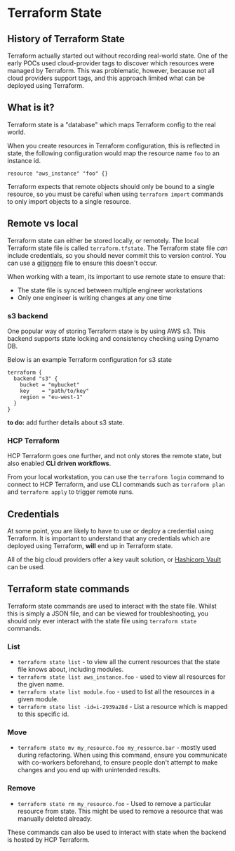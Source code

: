 # Terraform State

## History of Terraform State

Terraform actually started out without recording real-world state.  One of the early POCs used cloud-provider tags to discover which resources were managed by Terraform.  This was problematic, however, because not all cloud providers support tags, and this approach limited what can be deployed using Terraform.

## What is it?

Terraform state is a "database" which maps Terraform config to the real world.  

When you create resources in Terraform configuration, this is reflected in state, the following configuration would map the resource name `foo` to an instance id.

```hcl
resource "aws_instance" "foo" {}
```

Terraform expects that remote objects should only be bound to a single resource, so you must be careful when using `terraform import` commands to only import objects to a single resource.

## Remote vs local

Terraform state can either be stored locally, or remotely.  The local Terraform state file is called `terraform.tfstate`.  The Terraform state file *can* include credentials, so you should never commit this to version control.  You can use a [gitignore](https://github.com/github/gitignore/blob/main/Terraform.gitignore) file to ensure this doesn't occur.

When working with a team, its important to use remote state to ensure that:

* The state file is synced between multiple engineer workstations
* Only one engineer is writing changes at any one time

### s3 backend

One popular way of storing Terraform state is by using AWS s3.  This backend supports state locking and consistency checking using Dynamo DB.

Below is an example Terraform configuration for s3 state

```hcl
terraform {
  backend "s3" {
    bucket = "mybucket"
    key    = "path/to/key"
    region = "eu-west-1"
  }
}
```

**to do:** add further details about s3 state.

### HCP Terraform

HCP Terraform goes one further, and not only stores the remote state, but also enabled **CLI driven workflows**.  

From your local workstation, you can use the `terraform login` command to connect to HCP Terraform, and use CLI commands such as `terraform plan` and `terraform apply` to trigger remote runs.

## Credentials

At some point, you are likely to have to use or deploy a credential using Terraform.  It is important to understand that any credentials which are deployed using Terraform, **will** end up in Terraform state.  

All of the big cloud providers offer a key vault solution, or [Hashicorp Vault](https://www.vaultproject.io/) can be used.

## Terraform state commands

Terraform state commands are used to interact with the state file.  Whilst this is simply a JSON file, and can be viewed for troubleshooting, you should only ever interact with the state file using `terraform state` commands.

### List

* `terraform state list` - to view all the current resources that the state file knows about, including modules.
* `terraform state list aws_instance.foo` - used to view all resources for the given name.
* `terraform state list module.foo` - used to list all the resources in a given module.
* `terraform state list -id=i-2939a28d` - List a resource which is mapped to this specific id.

### Move

* `terraform state mv my_resource.foo my_resource.bar` - mostly used during refactoring.  When using this command, ensure you communicate with co-workers beforehand, to ensure people don't attempt to make changes and you end up with unintended results.

### Remove

* `terraform state rm my_resource.foo` - Used to remove a particular resource from state.  This might be used to remove a resource that was manually deleted already.

These commands can also be used to interact with state when the backend is hosted by HCP Terraform.
